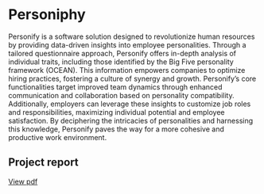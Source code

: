 # Personiphy

Personify is a software solution designed to revolutionize human resources by providing
data-driven insights into employee personalities. Through a tailored questionnaire approach,
Personify offers in-depth analysis of individual traits, including those identified by the Big
Five personality framework (OCEAN). This information empowers companies to optimize
hiring practices, fostering a culture of synergy and growth. Personify’s core functionalities
target improved team dynamics through enhanced communication and collaboration based
on personality compatibility. Additionally, employers can leverage these insights to customize
job roles and responsibilities, maximizing individual potential and employee satisfaction. By
deciphering the intricacies of personalities and harnessing this knowledge, Personify paves
the way for a more cohesive and productive work environment.

## Project report

[View pdf](./personiphyteam.pdf)
